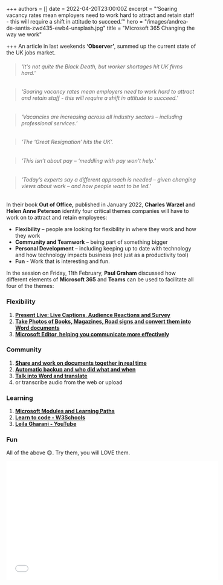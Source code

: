 +++
authors = []
date = 2022-04-20T23:00:00Z
excerpt = "‘Soaring vacancy rates mean employers need to work hard to attract and retain staff - this will require a shift in attitude to succeed.’"
hero = "/images/andrea-de-santis-zwd435-ewb4-unsplash.jpg"
title = "Microsoft 365 Changing the way we work"

+++
An article in last weekends **‘Observer’**, summed up the current state of the UK jobs market.

> ###### ‘It's not quite the Black Death, but worker shortages hit UK firms hard.'

> ###### ‘Soaring vacancy rates mean employers need to work hard to attract and retain staff - this will require a shift in attitude to succeed.’

> ###### ‘Vacancies are increasing across all industry sectors – including professional services.’

> ###### ‘The ‘Great Resignation’ hits the UK’.

> ###### ‘This isn’t about pay – ‘meddling with pay won’t help.’

> ###### ‘Today’s experts say a different approach is needed – given changing views about work – and how people want to be led.’

In their book **Out of Office,** published in January 2022, **Charles Warzel** and **Helen Anne Peterson** identify four critical themes companies will have to work on to attract and retain employees:

* **Flexibility** – people are looking for flexibility in where they work and how they work
* **Community and Teamwork** – being part of something bigger
* **Personal Development** – including keeping up to date with technology and how technology impacts business (not just as a productivity tool)
* **Fun** - Work that is interesting and fun.

In the session on Friday, 11th February, **Paul Graham** discussed how different elements of **Microsoft 365** and **Teams** can be used to facilitate all four of the themes:

### Flexibility

1. [**Present Live: Live Captions, Audience Reactions and Survey**](https://support.microsoft.com/en-gb/office/present-live-engage-your-audience-with-live-presentations-039aa2cc-67fa-4fb5-9677-46ed8a060c8c#:\~:text=With%20Live%20Presentations%20in%20PowerPoint%2C%20audience%20members%20can,presenter%2C%20and%20navigate%20back%20to%20review%20previous%20slides.)
2. [**Take Photos of Books, Magazines, Road signs and convert them into Word documents**](https://support.microsoft.com/en-gb/office/microsoft-lens-for-android-ec124207-0049-4201-afaf-b5874a8e6f2b)
3. [**Microsoft Editor, helping you communicate more effectively**](https://www.microsoft.com/en-gb/microsoft-365/microsoft-editor)

### Community

1. [**Share and work on documents together in real time**](https://support.microsoft.com/en-us/office/share-and-collaborate-with-word-for-the-web-6576e645-fd66-4a9a-9472-0e5ad4605a1b#:\~:text=1%20Share%20and%20collaborate%20with%20Word%20for%20the,5%20Add%20a%20message%20%28optional%29.%206%20Select%20Send.)
2. [**Automatic backup and who did what and when**](https://support.microsoft.com/en-us/office/use-versioning-with-word-46b4d23f-b032-4837-94ab-746de8fbe6ec)
3. [**Talk into Word and translate**](https://support.microsoft.com/en-gb/office/dictate-your-documents-in-word-3876e05f-3fcc-418f-b8ab-db7ce0d11d3c)
4. or transcribe audio from the web or upload

### Learning

1. [**Microsoft Modules and Learning Paths**](https://docs.microsoft.com/en-us/learn/browse/)
2. [**Learn to code - W3Schools**](https://www.w3schools.com/)
3. [**Leila Gharani - YouTube**](https://www.youtube.com/channel/UCJtUOos_MwJa_Ewii-R3cJA)

### Fun

All of the above 😊. Try them, you will LOVE them.

<iframe width="560" height="315" src="[https://www.youtube.com/embed/fhukPSXfI5I](https://www.youtube.com/embed/fhukPSXfI5I "https://www.youtube.com/embed/fhukPSXfI5I")" title="YouTube video player" frameborder="0" allow="accelerometer; autoplay; clipboard-write; encrypted-media; gyroscope; picture-in-picture" allowfullscreen></iframe>